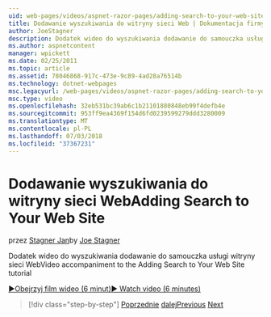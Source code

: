 ```yaml
---
uid: web-pages/videos/aspnet-razor-pages/adding-search-to-your-web-site
title: Dodawanie wyszukiwania do witryny sieci Web | Dokumentacja firmy Microsoft
author: JoeStagner
description: Dodatek wideo do wyszukiwania dodawanie do samouczka usługi witryny sieci Web
ms.author: aspnetcontent
manager: wpickett
ms.date: 02/25/2011
ms.topic: article
ms.assetid: 78046868-917c-473e-9c89-4ad28a76514b
ms.technology: dotnet-webpages
msc.legacyurl: /web-pages/videos/aspnet-razor-pages/adding-search-to-your-web-site
msc.type: video
ms.openlocfilehash: 32eb531bc39ab6c1b21101880848eb99f4defb4e
ms.sourcegitcommit: 953ff9ea4369f154d6fd0239599279ddd3280009
ms.translationtype: MT
ms.contentlocale: pl-PL
ms.lasthandoff: 07/03/2018
ms.locfileid: "37367231"
---
```

<a name="adding-search-to-your-web-site"></a><span data-ttu-id="bb83d-103">Dodawanie wyszukiwania do witryny sieci Web</span><span class="sxs-lookup"><span data-stu-id="bb83d-103">Adding Search to Your Web Site</span></span>
====================
<span data-ttu-id="bb83d-104">przez [Stagner Jan](https://github.com/JoeStagner)</span><span class="sxs-lookup"><span data-stu-id="bb83d-104">by [Joe Stagner](https://github.com/JoeStagner)</span></span>

<span data-ttu-id="bb83d-105">Dodatek wideo do wyszukiwania dodawanie do samouczka usługi witryny sieci Web</span><span class="sxs-lookup"><span data-stu-id="bb83d-105">Video accompaniment to the Adding Search to Your Web Site tutorial</span></span>

[<span data-ttu-id="bb83d-106">&#9654;Obejrzyj film wideo (6 minut)</span><span class="sxs-lookup"><span data-stu-id="bb83d-106">&#9654; Watch video (6 minutes)</span></span>](https://channel9.msdn.com/Blogs/ASP-NET-Site-Videos/adding-search-to-your-web-site)

> [!div class="step-by-step"]
> <span data-ttu-id="bb83d-107">[Poprzednie](adding-email-to-your-web-site.md)
> [dalej](adding-social-networking-to-your-website.md)</span><span class="sxs-lookup"><span data-stu-id="bb83d-107">[Previous](adding-email-to-your-web-site.md)
[Next](adding-social-networking-to-your-website.md)</span></span>
